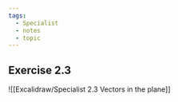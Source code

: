 ```yaml
---
tags:
  - Specialist
  - notes
  - topic
---
```



## Exercise 2.3
![[Excalidraw/Specialist 2.3 Vectors in the plane]]